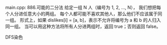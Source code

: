 main.cpp:
886.可能的二分法
给定一组 N 人（编号为 1, 2, ..., N）， 我们想把每个人分进任意大小的两组。
每个人都可能不喜欢其他人，那么他们不应该属于同一组。
形式上，如果 dislikes[i] = [a, b]，表示不允许将编号为 a 和 b 的人归入同一组。
当可以用这种方法将所有人分进两组时，返回 true；否则返回 false。

DFS染色
